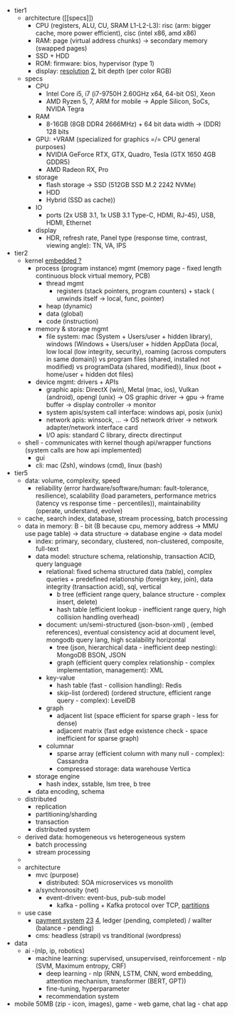 - tier1
	- architecture ([[specs]])
		- CPU (registers, ALU, CU, SRAM L1-L2-L3): risc (arm: bigger cache, more power efficient), cisc (intel x86, amd x86) 
		- RAM: page (virtual address chunks) -> secondary memory (swapped pages)
		- SSD + HDD
		- ROM: firmware: bios, hypervisor (type 1)
		- display: [resolution](https://www.danrodney.com/blog/retina-web-graphics-explained-1x-versus-2x-low-res-versus-hi-res/#:~:text=2x%20graphics%20are%20twice%20the,have%20the%20same%20size%20pixels) [2](https://www.youtube.com/watch?v=9d-6Alkcymo), bit depth (per color RGB)
	- specs
		- CPU
			- Intel Core i5, i7 (i7-9750H 2.60GHz x64, 64-bit OS), Xeon
			- AMD Ryzen 5, 7, ARM for mobile -> Apple Silicon, SoCs, NVIDA Tegra
		- RAM
			- 8-16GB (8GB DDR4 2666MHz) + 64 bit data width -> (DDR) 128 bits
		- GPU: +VRAM (specialized for graphics =/= CPU general purposes)  
			- NVIDIA GeForce RTX, GTX, Quadro, Tesla (GTX 1650 4GB GDDR5)
			- AMD Radeon RX, Pro
		- storage 
			- flash storage -> SSD (512GB SSD M.2 2242 NVMe)
			- HDD
			- Hybrid (SSD as cache))
		- IO
			- ports (2x USB 3.1, 1x USB 3.1 Type-C, HDMI, RJ-45), USB, HDMI, Ethernet
		- display 
			- HDR, refresh rate, Panel type (response time, contrast, viewing angle): TN, VA, IPS
- tier2
	- kernel [embedded ?](https://www.quora.com/Do-all-embedded-systems-have-an-operating-system/answer/Tom-Crosley-1?ch=17&oid=75550492&share=144939ae&srid=y5Rp&target_type=answer)
		- process (program instance) mgmt (memory page - fixed length continuous block virtual memory, PCB)
			- thread mgmt 
				- registers (stack pointers, program counters) + stack ( unwinds itself -> local, func, pointer)
			- heap (dynamic)
			- data (global)
			- code (instruction)
		- memory & storage mgmt 
			- file system: mac (System + Users/user + hidden library), windows (Windows + Users/user + hidden AppData (local, low local (low integrity, security), roaming (across computers in same domain)) vs program files (shared, installed not modified) vs programData (shared, modified)), linux (boot + home/user + hidden dot files)
		- device mgmt: drivers + APIs
			- graphic apis: DirectX (win), Metal (mac, ios), Vulkan (android), opengl (unix) ->  OS graphic driver -> gpu -> frame buffer -> display controller -> monitor
			- system apis/system call interface: windows api, posix (unix)
			- network apis: winsock, ... -> OS network driver -> network adapter/network interface card
			- I/O apis: standard C library, directx directinput
	- shell - communicates with kernel though api/wrapper functions (system calls are how api implemented) 
		- gui
		- cli: mac (Zsh), windows (cmd), linux (bash)
- tier5 
	- data: volume, complexity, speed
		- reliability (error hardware/software/human: fault-tolerance, resilience), scalability (load parameters, performance metrics (latency vs response time - percentiles)), maintainability (operate, understand, evolve)
	- cache, search index, database, stream processing, batch processing 
	- data in memory: B - bit (B because cpu, memory address -> MMU use page table) -> data structure -> database engine -> data model
		- index: primary, secondary, clustered, non-clustered, composite, full-text
		- data model: structure schema, relationship, transaction ACID, query language
			- relational: fixed schema structured data (table), complex queries + predefined relationship (foreign key, join), data integrity (transaction acid), sql, vertical
				- b tree (efficient range query, balance structure - complex insert, delete)
				- hash table (efficient lookup - inefficient range query, high collision handling overhead)
			- document: un/semi-structured (json-bson-xml) , (embed references), eventual consistency acid at document level, mongodb query lang, high scalability horizontal
				- tree (json, hierarchical data - inefficient deep nesting): MongoDB BSON, JSON
				- graph (efficient query complex relationship - complex implementation, management): XML
			- key-value
				- hash table (fast - collision handling): Redis
				- skip-list (ordered) (ordered structure, efficient range query - complex): LevelDB
			- graph
				- adjacent list (space efficient for sparse graph - less for dense)
				- adjacent matrix (fast edge existence check - space inefficient for sparse graph)
			- columnar
				- sparse array (efficient column with many null - complex): Cassandra
				- compressed storage: data warehouse Vertica
		- storage engine
			- hash index, sstable, lsm tree, b tree
		- data encoding, schema
	- distributed
		- replication
		- partitioning/sharding
		- transaction
		- distributed system
	- derived data: homogeneous vs heterogeneous system
		- batch processing
		- stream processing
	- 
	- architecture
		- mvc (purpose)
			- distributed: SOA microservices vs monolith
		- a/synchronosity (net)
			- event-driven: event-bus, pub-sub model
				- kafka - polling + Kafka protocol over TCP, [partitions](https://viblo.asia/p/005-bao-nhieu-partition-la-du-cho-mot-topic-trong-apache-kafka-V3m5WQxQZO7) 
	- use case
		-  [payment system](https://blog.bytebytego.com/p/ep-39-accounting-101-in-payment-systems) [2](https://blog.bytebytego.com/p/ep28-the-payments-ecosystem-also)[3](https://blog.bytebytego.com/p/payment-system) [4](https://newsletter.pragmaticengineer.com/p/designing-a-payment-system), ledger (pending, completed) / wallter (balance - pending)
		- cms: headless (strapi) vs tranditional (wordpress)
- data
	- ai -(nlp, ip, robotics) 
		- machine learning: supervised, unsupervised, reinforcement - nlp (SVM, Maximum entropy, CRF)
			- deep learning - nlp (RNN, LSTM, CNN, word embedding, attention mechanism, transformer (BERT, GPT)) 
			- fine-tuning, hyperparameter
			- recommendation system
- mobile 50MB (zip - icon, images), game - web game, chat lag - chat app